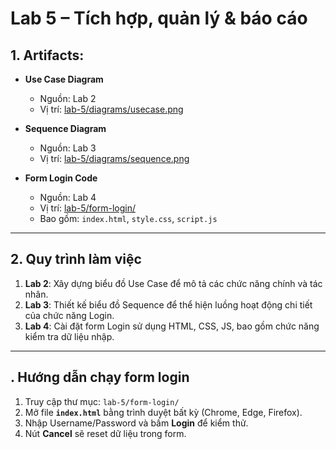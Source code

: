 # Lab 5 – Tích hợp, quản lý & báo cáo

## 1. Artifacts:
- **Use Case Diagram**  
  - Nguồn: Lab 2  
  - Vị trí: [lab-5/diagrams/usecase.png](./diagrams/usecase.png)  

- **Sequence Diagram**  
  - Nguồn: Lab 3  
  - Vị trí: [lab-5/diagrams/sequence.png](./diagrams/sequence.png)  

- **Form Login Code**  
  - Nguồn: Lab 4  
  - Vị trí: [lab-5/form-login/](./form-login/)  
  - Bao gồm: `index.html`, `style.css`, `script.js`

---

## 2. Quy trình làm việc
1. **Lab 2**: Xây dựng biểu đồ Use Case để mô tả các chức năng chính và tác nhân.  
2. **Lab 3**: Thiết kế biểu đồ Sequence để thể hiện luồng hoạt động chi tiết của chức năng Login.  
3. **Lab 4**: Cài đặt form Login sử dụng HTML, CSS, JS, bao gồm chức năng kiểm tra dữ liệu nhập. 

---

## . Hướng dẫn chạy form login
1. Truy cập thư mục: `lab-5/form-login/`  
2. Mở file **`index.html`** bằng trình duyệt bất kỳ (Chrome, Edge, Firefox).  
3. Nhập Username/Password và bấm **Login** để kiểm thử.  
4. Nút **Cancel** sẽ reset dữ liệu trong form.  
